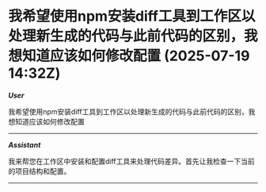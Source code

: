 <!-- Generated by SpecStory -->

# 我希望使用npm安装diff工具到工作区以处理新生成的代码与此前代码的区别，我想知道应该如何修改配置 (2025-07-19 14:32Z)

_**User**_

我希望使用npm安装diff工具到工作区以处理新生成的代码与此前代码的区别，我想知道应该如何修改配置

---

_**Assistant**_

我来帮您在工作区中安装和配置diff工具来处理代码差异。首先让我检查一下当前的项目结构和配置。 

---

